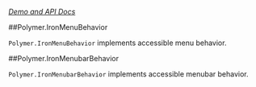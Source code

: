 
<!---

This README is automatically generated from the comments in these files:
iron-menu-behavior.html  iron-menubar-behavior.html

Edit those files, and our readme bot will duplicate them over here!
Edit this file, and the bot will squash your changes :)

-->

_[Demo and API Docs](https://elements.polymer-project.org/elements/iron-menu-behavior)_


##Polymer.IronMenuBehavior


`Polymer.IronMenuBehavior` implements accessible menu behavior.



##Polymer.IronMenubarBehavior


`Polymer.IronMenubarBehavior` implements accessible menubar behavior.


